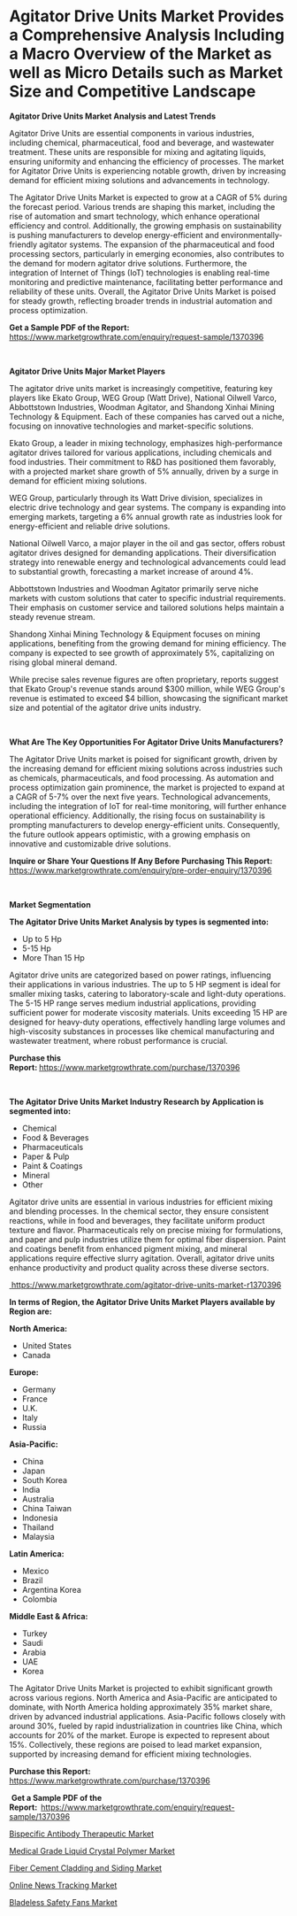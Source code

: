 <p><h1>Agitator Drive Units Market Provides a Comprehensive Analysis Including a Macro Overview of the Market as well as Micro Details such as Market Size and Competitive Landscape</h1></p><p><strong>Agitator Drive Units Market Analysis and Latest Trends</strong></p>
<p><p>Agitator Drive Units are essential components in various industries, including chemical, pharmaceutical, food and beverage, and wastewater treatment. These units are responsible for mixing and agitating liquids, ensuring uniformity and enhancing the efficiency of processes. The market for Agitator Drive Units is experiencing notable growth, driven by increasing demand for efficient mixing solutions and advancements in technology.</p><p>The Agitator Drive Units Market is expected to grow at a CAGR of 5% during the forecast period. Various trends are shaping this market, including the rise of automation and smart technology, which enhance operational efficiency and control. Additionally, the growing emphasis on sustainability is pushing manufacturers to develop energy-efficient and environmentally-friendly agitator systems. The expansion of the pharmaceutical and food processing sectors, particularly in emerging economies, also contributes to the demand for modern agitator drive solutions. Furthermore, the integration of Internet of Things (IoT) technologies is enabling real-time monitoring and predictive maintenance, facilitating better performance and reliability of these units. Overall, the Agitator Drive Units Market is poised for steady growth, reflecting broader trends in industrial automation and process optimization.</p></p>
<p><strong>Get a Sample PDF of the Report:&nbsp;</strong> <a href="https://www.marketgrowthrate.com/enquiry/request-sample/1370396">https://www.marketgrowthrate.com/enquiry/request-sample/1370396</a></p>
<p>&nbsp;</p>
<p><strong>Agitator Drive Units Major Market Players</strong></p>
<p><p>The agitator drive units market is increasingly competitive, featuring key players like Ekato Group, WEG Group (Watt Drive), National Oilwell Varco, Abbottstown Industries, Woodman Agitator, and Shandong Xinhai Mining Technology & Equipment. Each of these companies has carved out a niche, focusing on innovative technologies and market-specific solutions.</p><p>Ekato Group, a leader in mixing technology, emphasizes high-performance agitator drives tailored for various applications, including chemicals and food industries. Their commitment to R&D has positioned them favorably, with a projected market share growth of 5% annually, driven by a surge in demand for efficient mixing solutions.</p><p>WEG Group, particularly through its Watt Drive division, specializes in electric drive technology and gear systems. The company is expanding into emerging markets, targeting a 6% annual growth rate as industries look for energy-efficient and reliable drive solutions.</p><p>National Oilwell Varco, a major player in the oil and gas sector, offers robust agitator drives designed for demanding applications. Their diversification strategy into renewable energy and technological advancements could lead to substantial growth, forecasting a market increase of around 4%.</p><p>Abbottstown Industries and Woodman Agitator primarily serve niche markets with custom solutions that cater to specific industrial requirements. Their emphasis on customer service and tailored solutions helps maintain a steady revenue stream.</p><p>Shandong Xinhai Mining Technology & Equipment focuses on mining applications, benefiting from the growing demand for mining efficiency. The company is expected to see growth of approximately 5%, capitalizing on rising global mineral demand.</p><p>While precise sales revenue figures are often proprietary, reports suggest that Ekato Group's revenue stands around $300 million, while WEG Group's revenue is estimated to exceed $4 billion, showcasing the significant market size and potential of the agitator drive units industry.</p></p>
<p>&nbsp;</p>
<p><strong>What Are The Key Opportunities For Agitator Drive Units Manufacturers?</strong></p>
<p><p>The Agitator Drive Units market is poised for significant growth, driven by the increasing demand for efficient mixing solutions across industries such as chemicals, pharmaceuticals, and food processing. As automation and process optimization gain prominence, the market is projected to expand at a CAGR of 5-7% over the next five years. Technological advancements, including the integration of IoT for real-time monitoring, will further enhance operational efficiency. Additionally, the rising focus on sustainability is prompting manufacturers to develop energy-efficient units. Consequently, the future outlook appears optimistic, with a growing emphasis on innovative and customizable drive solutions.</p></p>
<p><strong>Inquire or Share Your Questions If Any Before Purchasing This Report:</strong> <a href="https://www.marketgrowthrate.com/enquiry/pre-order-enquiry/1370396">https://www.marketgrowthrate.com/enquiry/pre-order-enquiry/1370396</a></p>
<p>&nbsp;</p>
<p><strong>Market Segmentation</strong></p>
<p><strong>The Agitator Drive Units Market Analysis by types is segmented into:</strong></p>
<p><ul><li>Up to 5 Hp</li><li>5-15 Hp</li><li>More Than 15 Hp</li></ul></p>
<p><p>Agitator drive units are categorized based on power ratings, influencing their applications in various industries. The up to 5 HP segment is ideal for smaller mixing tasks, catering to laboratory-scale and light-duty operations. The 5-15 HP range serves medium industrial applications, providing sufficient power for moderate viscosity materials. Units exceeding 15 HP are designed for heavy-duty operations, effectively handling large volumes and high-viscosity substances in processes like chemical manufacturing and wastewater treatment, where robust performance is crucial.</p></p>
<p><strong>Purchase this Report:&nbsp;</strong><a href="https://www.marketgrowthrate.com/purchase/1370396">https://www.marketgrowthrate.com/purchase/1370396</a></p>
<p>&nbsp;</p>
<p><strong>The Agitator Drive Units Market Industry Research by Application is segmented into:</strong></p>
<p><ul><li>Chemical</li><li>Food & Beverages</li><li>Pharmaceuticals</li><li>Paper & Pulp</li><li>Paint & Coatings</li><li>Mineral</li><li>Other</li></ul></p>
<p><p>Agitator drive units are essential in various industries for efficient mixing and blending processes. In the chemical sector, they ensure consistent reactions, while in food and beverages, they facilitate uniform product texture and flavor. Pharmaceuticals rely on precise mixing for formulations, and paper and pulp industries utilize them for optimal fiber dispersion. Paint and coatings benefit from enhanced pigment mixing, and mineral applications require effective slurry agitation. Overall, agitator drive units enhance productivity and product quality across these diverse sectors.</p></p>
<p><a href="https://www.marketgrowthrate.com/agitator-drive-units-market-r1370396">&nbsp;https://www.marketgrowthrate.com/agitator-drive-units-market-r1370396</a></p>
<p><strong>In terms of Region, the Agitator Drive Units Market Players available by Region are:</strong></p>
<p>
    <p> <strong> North America: </strong>
        <ul>
            <li>United States</li>
            <li>Canada</li>
        </ul>
        </p> 
    <p> <strong> Europe: </strong>
        <ul>
            <li>Germany</li>
            <li>France</li>
            <li>U.K.</li>
            <li>Italy</li>
            <li>Russia</li>
        </ul>
        </p> 
    <p> <strong> Asia-Pacific: </strong>
        <ul>
            <li>China</li>
            <li>Japan</li>
            <li>South Korea</li>
            <li>India</li>
            <li>Australia</li>
            <li>China Taiwan</li>
            <li>Indonesia</li>
            <li>Thailand</li>
            <li>Malaysia</li>
        </ul>
        </p> 
    <p> <strong> Latin America: </strong>
        <ul>
            <li>Mexico</li>
            <li>Brazil</li>
            <li>Argentina Korea</li>
            <li>Colombia</li>
        </ul>
        </p> 
    <p> <strong> Middle East & Africa: </strong>
        <ul>
            <li>Turkey</li>
            <li>Saudi</li>
            <li>Arabia</li>
            <li>UAE</li>
            <li>Korea</li>
        </ul>
    </p>
    </p>
<p><p>The Agitator Drive Units Market is projected to exhibit significant growth across various regions. North America and Asia-Pacific are anticipated to dominate, with North America holding approximately 35% market share, driven by advanced industrial applications. Asia-Pacific follows closely with around 30%, fueled by rapid industrialization in countries like China, which accounts for 20% of the market. Europe is expected to represent about 15%. Collectively, these regions are poised to lead market expansion, supported by increasing demand for efficient mixing technologies.</p></p>
<p><strong>Purchase this Report: </strong><a href="https://www.marketgrowthrate.com/purchase/1370396">https://www.marketgrowthrate.com/purchase/1370396</a></p>
<p>&nbsp;<strong>Get a Sample PDF of the Report:&nbsp;&nbsp;</strong><a href="https://www.marketgrowthrate.com/enquiry/request-sample/1370396">https://www.marketgrowthrate.com/enquiry/request-sample/1370396</a></p>
<p><strong></strong></p>
<p><p><a href="https://medium.com/@vanielleho/emerging-trends-in-bispecific-antibody-therapeutic-market-global-outlook-and-future-prospects-from-7f3c08663e6d?postPublishedType=repub">Bispecific Antibody Therapeutic Market</a></p><p><a href="https://issuu.com/reportprime-2/docs/medical-grade-liquid-crystal-polyme_f8006ac04ef9f9">Medical Grade Liquid Crystal Polymer Market</a></p><p><a href="https://github.com/gulaimolin/Market-Research-Report-List-6/blob/main/fiber-cement-cladding-and-siding-market.md">Fiber Cement Cladding and Siding Market</a></p><p><a href="https://www.linkedin.com/pulse/online-news-tracking-market-trends-growth-outlook-2024-kk5dc">Online News Tracking Market</a></p><p><a href="https://medium.com/@vanielleho/bladeless-safety-fans-market-evolution-global-trends-and-regional-dynamics-2024-2031-c9f160e110be?postPublishedType=repub">Bladeless Safety Fans Market</a></p></p>